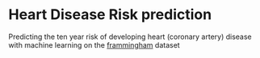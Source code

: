 # Heart Disease Risk prediction
Predicting the ten year risk of developing heart (coronary artery) disease with machine learning on the [frammingham](https://www.kaggle.com/datasets/aasheesh200/framingham-heart-study-dataset) dataset 

